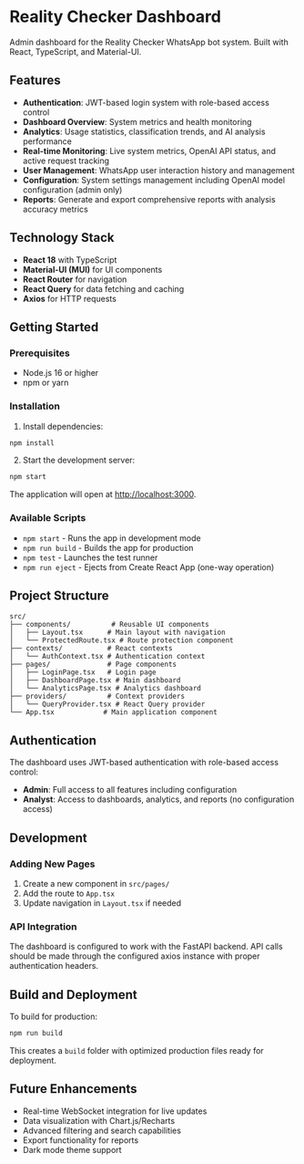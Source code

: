 # Reality Checker Dashboard

Admin dashboard for the Reality Checker WhatsApp bot system. Built with React, TypeScript, and Material-UI.

## Features

- **Authentication**: JWT-based login system with role-based access control
- **Dashboard Overview**: System metrics and health monitoring
- **Analytics**: Usage statistics, classification trends, and AI analysis performance
- **Real-time Monitoring**: Live system metrics, OpenAI API status, and active request tracking
- **User Management**: WhatsApp user interaction history and management
- **Configuration**: System settings management including OpenAI model configuration (admin only)
- **Reports**: Generate and export comprehensive reports with analysis accuracy metrics

## Technology Stack

- **React 18** with TypeScript
- **Material-UI (MUI)** for UI components
- **React Router** for navigation
- **React Query** for data fetching and caching
- **Axios** for HTTP requests

## Getting Started

### Prerequisites

- Node.js 16 or higher
- npm or yarn

### Installation

1. Install dependencies:
```bash
npm install
```

2. Start the development server:
```bash
npm start
```

The application will open at [http://localhost:3000](http://localhost:3000).

### Available Scripts

- `npm start` - Runs the app in development mode
- `npm run build` - Builds the app for production
- `npm test` - Launches the test runner
- `npm run eject` - Ejects from Create React App (one-way operation)

## Project Structure

```
src/
├── components/          # Reusable UI components
│   ├── Layout.tsx      # Main layout with navigation
│   └── ProtectedRoute.tsx # Route protection component
├── contexts/           # React contexts
│   └── AuthContext.tsx # Authentication context
├── pages/              # Page components
│   ├── LoginPage.tsx   # Login page
│   ├── DashboardPage.tsx # Main dashboard
│   └── AnalyticsPage.tsx # Analytics dashboard
├── providers/          # Context providers
│   └── QueryProvider.tsx # React Query provider
└── App.tsx            # Main application component
```

## Authentication

The dashboard uses JWT-based authentication with role-based access control:

- **Admin**: Full access to all features including configuration
- **Analyst**: Access to dashboards, analytics, and reports (no configuration access)

## Development

### Adding New Pages

1. Create a new component in `src/pages/`
2. Add the route to `App.tsx`
3. Update navigation in `Layout.tsx` if needed

### API Integration

The dashboard is configured to work with the FastAPI backend. API calls should be made through the configured axios instance with proper authentication headers.

## Build and Deployment

To build for production:

```bash
npm run build
```

This creates a `build` folder with optimized production files ready for deployment.

## Future Enhancements

- Real-time WebSocket integration for live updates
- Data visualization with Chart.js/Recharts
- Advanced filtering and search capabilities
- Export functionality for reports
- Dark mode theme support